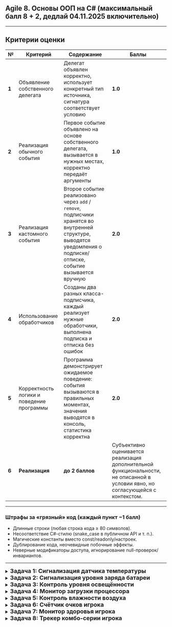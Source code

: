## Agile 8. Основы ООП на С# (максимальный балл 8 + 2, дедлай 04.11.2025 включительно)

---

## Критерии оценки

| №     | Критерий                                  | Содержание                                                                                                                                                                           | Баллы   |
| ----- | ----------------------------------------- | ------------------------------------------------------------------------------------------------------------------------------------------------------------------------------------ | ------- |
| **1** | Объявление собственного делегата          | Делегат объявлен корректно, использует конкретный тип источника, сигнатура соответствует условию                                       | **1.0** |
| **2** | Реализация обычного события               | Первое событие объявлено на основе собственного делегата, вызывается в нужных местах, корректно передаёт аргументы                                                     | **1.0** |
| **3** | Реализация кастомного события             | Второе событие реализовано через `add` / `remove`, подписчики хранятся во внутренней структуре, выводятся уведомления о подписке/отписке, событие вызывается вручную | **2.0** |
| **4** | Использование обработчиков                | Созданы два разных класса-подписчика, каждый реализует нужные обработчики, выполнена подписка и отписка без ошибок                           | **2.0** |
| **5** | Корректность логики и поведение программы | Программа демонстрирует ожидаемое поведение: события вызываются в правильных моментах, значения выводятся в консоль, статистика корректна                                            | **2.0** |
| **6** | **Реализация**                                   | **до 2 баллов** | Субъективно оценивается реализация дополнительной функциональности, не описанной в условии явно, но согласующейся с контекстом. |

---

### Штрафы за «грязный» код (каждый пункт −1 балл)

* Длинные строки (любая строка кода ≥ 80 символов).
* Несоответствие C#-стилю (snake_case в публичном API и т. п.).
* Магические константы вместо const/readonly/настроек.
* Дублирование кода, неочевидные побочные эффекты.
* Неверные модификаторы доступа, игнорирование null-проверок/инвариантов.

---

<details>
<summary><strong style="font-size: 18;">Задача 1: Сигнализация датчика температуры</strong></summary>

Создайте консольное приложение, моделирующее работу **датчика температуры**, который реагирует на изменения и превышение критического порога.

---

### Цель

Проверить умение:

1. Объявлять собственные делегаты с конкретным типом источника.
2. Создавать и вызывать обычные события.
3. Реализовывать кастомные события через `add` / `remove`.
4. Подписывать и отписывать разные обработчики.
5. Корректно вызывать события в нужный момент.

---

### Описание логики

Программа должна моделировать датчик температуры, который периодически обновляет показания и уведомляет подписчиков:

1. **Обычное событие** `TemperatureChanged` — вызывается при каждом новом измерении.

   * Использует **собственный делегат** `TemperatureEventHandler`, принимающий:

     * экземпляр датчика `TemperatureSensor sender`;
     * текущее значение температуры `int value`.
   * Событие объявляется в виде

     ```csharp
     public event TemperatureEventHandler? TemperatureChanged;
     ```

2. **Кастомное событие** `CriticalLevelReached` — возникает, если температура превышает 100 °C.

   * Реализуется вручную через `add` и `remove`.
   * Тип делегата `EventHandler<int>`.
   * Подписчики хранятся во внутреннем экземпляре делегата.
   * При добавлении или удалении подписчика в консоль выводится сообщение (“подписчик добавлен / удалён”).
   * При превышении порога вызываются все зарегистрированные обработчики.

---

### Требования к классам

**1. Класс `TemperatureSensor`**

* Объявляет собственный делегат:

  ```csharp
  public delegate void TemperatureEventHandler(TemperatureSensor sender, int value);
  ```
* Содержит два события:

  * `TemperatureChanged` — обычное событие, использующее этот делегат.
  * `CriticalLevelReached` — кастомное событие с тем же делегатом.
* Имеет метод `Start()`, который:

  * генерирует несколько случайных значений (например, 5–10) в диапазоне от 80 до 120;
  * вызывает `TemperatureChanged` при каждом новом значении;
  * вызывает `CriticalLevelReached`, если температура превышает 100.

**2. Класс `ConsoleAlarm`**

* Подписывается на оба события.
* При каждом изменении температуры выводит значение в консоль.
* При превышении 100 °C выводит предупреждение (“внимание, перегрев”).

**3. Класс `StatisticsCollector`**

* Подписывается только на событие `TemperatureChanged`.
* Подсчитывает, сколько раз температура превышала 90 °C.
* После завершения работы (метод `Report()`) выводит в консоль статистику.

---

### Поведение программы

1. Программа создаёт экземпляр `TemperatureSensor`.
2. Создаёт два подписчика: `ConsoleAlarm` и `StatisticsCollector`.
3. Подписывает их обработчики на соответствующие события.
4. Запускает датчик методом `Start()`.
5. После генерации всех значений отписывает один из обработчиков (например, `ConsoleAlarm` от события `CriticalLevelReached`).
6. Вызывает у статистического сборщика метод `Report()`.

---

### Ожидаемый результат

При запуске программа должна:

* выводить текущие значения температуры;
* выдавать предупреждения при превышении 100 °C;
* в конце показывать статистику по числу температур выше 90 °C.

</details>


<details>
<summary><strong style="font-size: 18;">Задача 2: Сигнализация уровня заряда батареи</strong></summary>

Создайте консольное приложение, моделирующее работу **монитора батареи**, который реагирует на изменения уровня заряда и достижение критически низкого порога.

---

### Цель

Проверить умение:

1. Объявлять собственные делегаты с конкретным типом источника.
2. Создавать и вызывать обычные события.
3. Реализовывать кастомные события через `add` / `remove`.
4. Подписывать и отписывать разные обработчики.
5. Корректно вызывать события в нужный момент.

---

### Описание логики

Программа должна моделировать монитор батареи, который периодически обновляет уровень заряда и уведомляет подписчиков:

1. **Обычное событие** `LevelChanged` — вызывается при каждом новом измерении уровня заряда (в процентах).

   * Использует **собственный делегат** `BatteryEventHandler`, принимающий:

     * экземпляр монитора `BatteryMonitor sender`;
     * текущее значение уровня `int level`.
   * Событие объявляется в виде

     ```csharp
     public event BatteryEventHandler? LevelChanged;
     ```

2. **Кастомное событие** `CriticalLowReached` — возникает, если уровень заряда опускается ниже 15%.

   * Реализуется вручную через `add` и `remove`.
   * Тип делегата `EventHandler<int>`.
   * Подписчики хранятся во внутреннем экземпляре делегата (один комбинированный делегат).
   * При добавлении или удалении подписчика в консоль выводится сообщение (“подписчик добавлен / удалён”).
   * При срабатывании порога вызываются все зарегистрированные обработчики.

---

### Требования к классам

**1. Класс `BatteryMonitor`**

* Объявляет собственный делегат:

  ```csharp
  public delegate void BatteryEventHandler(BatteryMonitor sender, int level);
  ```
* Содержит два события:

  * `LevelChanged` — обычное событие, использующее этот делегат.
  * `CriticalLowReached` — кастомное событие с типом `EventHandler<int>`, реализованное через `add`/`remove` и внутренний делегат.
* Имеет метод `Start()`, который:

  * генерирует несколько последовательных значений уровня заряда (например, 8–12 значений) в диапазоне от 100 до 5, имитируя постепенную разрядку с небольшими случайными шагами;
  * вызывает `LevelChanged` при каждом новом значении;
  * вызывает `CriticalLowReached`, если уровень заряда стал ниже 15%.

**2. Класс `ConsoleHud`**

* Подписывается на оба события.
* При каждом изменении уровня выводит строку вида: “Уровень: 67%”.
* При достижении критического уровня выводит предупреждение: “Низкий заряд: 14% — включите энергосбережение”.

**3. Класс `LowLevelStats`**

* Подписывается только на событие `LevelChanged`.
* Подсчитывает, сколько раз уровень оказывался ниже 30%.
* После завершения работы (метод `Report()`) выводит в консоль статистику: например, “Ниже 30% было 4 раза”.

---

### Поведение программы

1. Программа создаёт экземпляр `BatteryMonitor`.
2. Создаёт двух подписчиков: `ConsoleHud` и `LowLevelStats`.
3. Подписывает их обработчики на соответствующие события.
4. Запускает монитор методом `Start()`.
5. После генерации всех значений отписывает один из обработчиков (например, `ConsoleHud` от события `CriticalLowReached`).
6. Вызывает у статистического сборщика метод `Report()`.

---

### Ожидаемый результат

При запуске программа должна:

* выводить текущий уровень заряда после каждого обновления;
* выдавать предупреждение при достижении уровня ниже 15%;
* в конце показывать статистику по числу уровней ниже 30%.

</details>

<details>
<summary><strong style="font-size: 18;">Задача 3: Контроль уровня освещённости</strong></summary>

Создайте консольное приложение, моделирующее работу **сенсора освещённости**, который реагирует на изменения уровня освещённости (в люксах) и на достижение слишком яркого света.

---

### Цель

Проверить умение:

1. Объявлять собственные делегаты с конкретным типом источника.
2. Создавать и вызывать обычные события.
3. Реализовывать кастомные события через `add` / `remove`.
4. Подписывать и отписывать разные обработчики.
5. Корректно вызывать события в нужный момент.

---

### Описание логики

Приложение периодически обновляет уровень освещённости и уведомляет подписчиков:

1. **Обычное событие** `LightLevelChanged` — вызывается при каждом новом измерении.

   * Использует **собственный делегат** `LightEventHandler`, принимающий:

     * экземпляр сенсора `LightSensor sender`;
     * текущее значение освещённости `int lux`.
   * Событие объявляется в виде:

     ```csharp
     public event LightEventHandler? LightLevelChanged;
     ```

2. **Кастомное событие** `BlindingLightReached` — возникает, если освещённость ≥ 800 люкс.

   * Реализуется вручную через `add` и `remove`.
   * Тип делегата `EventHandler<int>`.
   * Подписчики хранятся во внутреннем экземпляре делегата (одна переменная-делегат).
   * При добавлении или удалении подписчика в консоль выводится сообщение (“подписчик добавлен / удалён”).
   * При срабатывании порога вызываются все зарегистрированные обработчики.

---

### Требования к классам

**1. Класс `LightSensor`**

* Объявляет собственный делегат:

  ```csharp
  public delegate void LightEventHandler(LightSensor sender, int lux);
  ```
* Содержит два события:

  * `LightLevelChanged` — обычное событие, использующее этот делегат.
  * `BlindingLightReached` — кастомное событие с типом `EventHandler<int>`, реализованное через `add`/`remove` и внутренний делегат.
* Имеет метод `Start()`, который:

  * генерирует 8–12 последовательных значений освещённости в диапазоне 50–1000 люкс (произвольно);
  * вызывает `LightLevelChanged` при каждом новом значении;
  * вызывает `BlindingLightReached`, если значение ≥ 800.

**2. Класс `ConsoleDisplay`**

* Подписывается на оба события.
* При каждом изменении выводит строку вида: “Освещённость: 420 лк”.
* При достижении порога яркости выводит предупреждение: “Слишком ярко: 820 лк — прищурьтесь или снизьте яркость”.

**3. Класс `ComfortAdvisor`**

* Подписывается только на `LightLevelChanged`.
* Подсчитывает, сколько раз освещённость была ниже 200 лк (условно “темновато”).
* Имеет метод `Report()`, который после работы сенсора выводит в консоль статистику: например, “Низкая освещённость (<200 лк) встречалась 3 раза”.

---

### Поведение программы

1. Программа создаёт экземпляр `LightSensor`.
2. Создаёт двух подписчиков: `ConsoleDisplay` и `ComfortAdvisor`.
3. Подписывает их обработчики на соответствующие события.
4. Запускает сенсор методом `Start()`.
5. После генерации всех значений отписывает один из обработчиков (например, `ConsoleDisplay` от события `BlindingLightReached`).
6. Вызывает у `ComfortAdvisor` метод `Report()`.

---

### Ожидаемый результат

При запуске программа должна:

* выводить текущую освещённость после каждого обновления;
* выдавать предупреждение при достижении яркости ≥ 800 лк;
* в конце показывать статистику по числу значений ниже 200 лк.

</details>

<details>
<summary><strong style="font-size: 18;">Задача 4: Монитор загрузки процессора</strong></summary>

Создайте консольное приложение, моделирующее работу **монитора CPU**, который реагирует на изменения загрузки (в процентах) и на достижение критического порога.

---

### Цель

Проверить умение:

1. Объявлять собственные делегаты с конкретным типом источника.
2. Создавать и вызывать обычные события.
3. Реализовывать кастомные события через `add` / `remove`.
4. Подписывать и отписывать разные обработчики.
5. Корректно вызывать события в нужный момент.

---

### Описание логики

Программа должна моделировать мониторинг загрузки процессора, периодически обновляя значение и уведомляя подписчиков:

1. **Обычное событие** `LoadChanged` — вызывается при каждом новом измерении загрузки CPU.

   * Использует **собственный делегат** `CpuEventHandler`, принимающий:

     * экземпляр монитора `CpuMonitor sender`;
     * текущее значение загрузки `int percent`.
   * Событие объявляется в виде:

     ```csharp
     public event CpuEventHandler? LoadChanged;
     ```

2. **Кастомное событие** `OverloadReached` — возникает, если загрузка ≥ 85%.

   * Реализуется вручную через `add` и `remove`.
   * Тип делегата `EventHandler<int>`.
   * Подписчики хранятся во внутреннем экземпляре делегата (одна переменная-делегат).
   * При добавлении или удалении подписчика в консоль выводится сообщение (“подписчик добавлен / удалён”).
   * При срабатывании порога вызываются все зарегистрированные обработчики.

---

### Требования к классам

**1. Класс `CpuMonitor`**

* Объявляет собственный делегат:

  ```csharp
  public delegate void CpuEventHandler(CpuMonitor sender, int percent);
  ```
* Содержит два события:

  * `LoadChanged` — обычное событие, использующее этот делегат.
  * `OverloadReached` — кастомное событие с типом `EventHandler<int>`, реализованное через `add`/`remove` и внутренний делегат.
* Имеет метод `Start()`, который:

  * генерирует 10–14 последовательных значений загрузки от 15% до 100% (произвольно, с колебаниями вверх/вниз);
  * вызывает `LoadChanged` при каждом новом значении;
  * вызывает `OverloadReached`, если значение ≥ 85%.

**2. Класс `ConsoleDashboard`**

* Подписывается на оба события.
* При каждом изменении выводит строку вида: “CPU: 62%”.
* При перегрузке выводит предупреждение: “Перегрузка CPU: 91% — сократите нагрузку”.

**3. Класс `OverloadStats`**

* Подписывается только на `LoadChanged`.
* Подсчитывает, сколько раз загрузка была ≥ 70%.
* После завершения работы (метод `Report()`) выводит в консоль статистику, например: “Загрузка ≥ 70% встречалась 5 раз”.

---

### Поведение программы

1. Программа создаёт экземпляр `CpuMonitor`.
2. Создаёт двух подписчиков: `ConsoleDashboard` и `OverloadStats`.
3. Подписывает их обработчики на соответствующие события.
4. Запускает монитор методом `Start()`.
5. После генерации всех значений отписывает один из обработчиков (например, `ConsoleDashboard` от события `OverloadReached`).
6. Вызывает у статистического сборщика метод `Report()`.

---

### Ожидаемый результат

При запуске программа должна:

* выводить текущую загрузку CPU после каждого обновления;
* выдавать предупреждение при достижении уровня ≥ 85%;
* в конце показывать статистику по числу значений ≥ 70%.


</details>

<details>
<summary><strong style="font-size: 18;">Задача 5: Контроль влажности воздуха</strong></summary>

Создайте консольное приложение, моделирующее работу **гигрометра**, который реагирует на изменения влажности (в процентах) и на достижение критически высокой влажности.

---

### Цель

Проверить умение:

1. Объявлять собственные делегаты с конкретным типом источника.
2. Создавать и вызывать обычные события.
3. Реализовывать кастомные события через `add` / `remove`.
4. Подписывать и отписывать разные обработчики.
5. Корректно вызывать события в нужный момент.

---

### Описание логики

Программа должна моделировать гигрометр, который периодически обновляет влажность и уведомляет подписчиков:

1. **Обычное событие** `HumidityChanged` — вызывается при каждом новом измерении влажности.

   * Использует **собственный делегат** `HumidityEventHandler`, принимающий:

     * экземпляр датчика `HumiditySensor sender`;
     * текущее значение влажности `int percent`.
   * Событие объявляется в виде

     ```csharp
     public event HumidityEventHandler? HumidityChanged;
     ```

2. **Кастомное событие** `MoldRiskReached` — возникает, если влажность достигает или превышает 80%.

   * Реализуется вручную через `add` и `remove`.
   * Тип делегата `EventHandler<int>`.
   * Подписчики хранятся во внутреннем экземпляре делегата (одна переменная-делегат).
   * При добавлении или удалении подписчика в консоль выводится сообщение (“подписчик добавлен / удалён”).
   * При превышении порога вызываются все зарегистрированные обработчики.

---

### Требования к классам

**1. Класс `HumiditySensor`**

* Объявляет собственный делегат:

  ```csharp
  public delegate void HumidityEventHandler(HumiditySensor sender, int percent);
  ```
* Содержит два события:

  * `HumidityChanged` — обычное событие, использующее этот делегат.
  * `MoldRiskReached` — кастомное событие с типом `EventHandler<int>`, реализованное через `add`/`remove` и внутренний делегат.
* Имеет метод `Start()`, который:

  * генерирует 8–12 последовательных значений влажности в диапазоне 20–95% (произвольно, с колебаниями);
  * вызывает `HumidityChanged` при каждом новом значении;
  * вызывает `MoldRiskReached`, если значение ≥ 80%.

**2. Класс `ConsolePanel`**

* Подписывается на оба события.
* При каждом изменении выводит строку вида: “Влажность: 57%”.
* При риске плесени выводит предупреждение: “Высокая влажность: 82% — проветрите помещение”.

**3. Класс `ComfortStats`**

* Подписывается только на событие `HumidityChanged`.
* Подсчитывает, сколько раз влажность была ниже 30% (слишком сухо).
* После завершения работы (метод `Report()`) выводит в консоль статистику: например, “Слишком сухо (<30%) было 3 раза”.

---

### Поведение программы

1. Программа создаёт экземпляр `HumiditySensor`.
2. Создаёт двух подписчиков: `ConsolePanel` и `ComfortStats`.
3. Подписывает их обработчики на соответствующие события.
4. Запускает датчик методом `Start()`.
5. После генерации всех значений отписывает один из обработчиков (например, `ConsolePanel` от события `MoldRiskReached`).
6. Вызывает у статистического сборщика метод `Report()`.

---

### Ожидаемый результат

При запуске программа должна:

* выводить текущую влажность после каждого обновления;
* выдавать предупреждение при достижении уровня ≥ 80%;
* в конце показывать статистику по числу значений ниже 30%.

</details>

<details>
<summary><strong style="font-size: 18;">Задача 6: Счётчик очков игрока</strong></summary>

Создайте консольное приложение, моделирующее работу **счётчика очков игрока**, который реагирует на изменение суммарного счёта и достижение «рубежей» (милстоуны).

---

### Цель

Проверить умение:

1. Объявлять собственные делегаты с конкретным типом источника.
2. Создавать и вызывать обычные события.
3. Реализовывать кастомные события через `add` / `remove`.
4. Подписывать и отписывать разные обработчики.
5. Корректно вызывать события в нужный момент.

---

### Описание логики

Приложение моделирует набор очков игроком серией «подборов» (случайных прибавок к счёту) и уведомляет подписчиков:

1. **Обычное событие** `ScoreChanged` — вызывается при каждом изменении суммарного счёта.

   * Использует **собственный делегат** `ScoreEventHandler`, принимающий:

     * экземпляр счётчика `ScoreMonitor sender`;
     * текущее значение счёта `int score`.
   * Событие объявляется в виде:

     ```csharp
     public event ScoreEventHandler? ScoreChanged;
     ```

2. **Кастомное событие** `MilestoneReached` — возникает при достижении очередной «сотни» очков (100, 200, 300 и т. д.).

   * Реализуется вручную через `add` и `remove`.
   * Тип делегата `EventHandler<int>`.
   * Подписчики хранятся во внутреннем экземпляре делегата (одна переменная-делегат).
   * При добавлении или удалении подписчика в консоль выводится сообщение (“подписчик добавлен / удалён”).
   * При срабатывании порога вызываются все зарегистрированные обработчики; в аргумент передаётся достигнутый рубеж (например, 200).

---

### Требования к классам

**1. Класс `ScoreMonitor`**

* Объявляет собственный делегат:

  ```csharp
  public delegate void ScoreEventHandler(ScoreMonitor sender, int score);
  ```
* Содержит два события:

  * `ScoreChanged` — обычное событие, использующее этот делегат.
  * `MilestoneReached` — кастомное событие с типом `EventHandler<int>`, реализованное через `add`/`remove` и внутренний делегат.
* Имеет метод `Start()`, который:

  * генерирует 10–14 последовательных «подборов очков» (каждый раз прибавка в диапазоне 5–50);
  * обновляет суммарный счёт и вызывает `ScoreChanged` после каждого подбора;
  * определяет, пересёк ли счёт новую «сотню» (например, было 95, стало 120 — значит достигнут рубеж 100) и вызывает `MilestoneReached` для каждого пересечённого рубежа.

**2. Класс `ConsoleAnnouncer`**

* Подписывается на оба события.
* При каждом изменении счёта выводит строку: “Счёт: 235”.
* При достижении рубежа выводит сообщение: “Достигнут рубеж: 300”.

**3. Класс `ComboStats`**

* Подписывается только на событие `ScoreChanged`.
* Отслеживает «крупные подборы» — считает, сколько раз разовая прибавка была не менее 30 очков.
* После завершения работы (метод `Report()`) выводит в консоль статистику: например, “Крупных подборов (≥30) было 4”.

---

### Поведение программы

1. Программа создаёт экземпляр `ScoreMonitor`.
2. Создаёт двух подписчиков: `ConsoleAnnouncer` и `ComboStats`.
3. Подписывает их обработчики на соответствующие события.
4. Запускает монитор методом `Start()`.
5. После генерации всех значений отписывает один из обработчиков (например, `ConsoleAnnouncer` от события `MilestoneReached`).
6. Вызывает у `ComboStats` метод `Report()`.

---

### Ожидаемый результат

При запуске программа должна:

* выводить текущий счёт после каждого обновления;
* сообщать о достижении рубежей 100/200/300/...;
* в конце показывать статистику по числу «крупных подборов» (прибавок ≥30).

</details>

<details>
<summary><strong style="font-size: 18;">Задача 7: Монитор здоровья игрока</strong></summary>

Создайте консольное приложение, моделирующее работу **монитора здоровья игрока**, который реагирует на изменение очков здоровья (HP) и на достижение критически низкого уровня или смерти.

---

### Цель

Проверить умение:

1. Объявлять собственные делегаты с конкретным типом источника.
2. Создавать и вызывать обычные события.
3. Реализовывать кастомные события через `add` / `remove`.
4. Подписывать и отписывать разные обработчики.
5. Корректно вызывать события в нужный момент.

---

### Описание логики

Приложение моделирует серию игровых событий (получение урона и лечение), обновляющих HP, и уведомляет подписчиков:

1. **Обычное событие** `HealthChanged` — вызывается при каждом изменении здоровья.

   * Использует **собственный делегат** `HealthEventHandler`, принимающий:

     * экземпляр монитора `HealthMonitor sender`;
     * текущее значение здоровья `int hp`.
   * Событие объявляется в виде:

     ```csharp
     public event HealthEventHandler? HealthChanged;
     ```

2. **Кастомное событие** `CriticalStateReached` — возникает, если здоровье опускается ниже 20 HP, а также **событие смерти** `DeathOccurred`, если здоровье стало 0.

   * Реализуются вручную через `add` и `remove`.
   * Тип делегата у обоих кастомных событий — `EventHandler<int>` (в аргументах передаётся текущий HP).
   * Подписчики хранятся во внутреннем экземпляре делегата (одна переменная-делегат).
   * При добавлении или удалении подписчика в консоль выводится сообщение (“подписчик добавлен / удалён”).
   * При срабатывании порогов вызываются все зарегистрированные обработчики соответствующего события.

---

### Требования к классам

**1. Класс `HealthMonitor`**

* Объявляет собственный делегат:

  ```csharp
  public delegate void HealthEventHandler(HealthMonitor sender, int hp);
  ```
* Содержит три события:

  * `HealthChanged` — обычное событие, использующее этот делегат.
  * `CriticalStateReached` — кастомное событие с типом `EventHandler<int>`, реализованное через `add`/`remove` и внутренний делегат.
  * `DeathOccurred` — кастомное событие с типом `EventHandler<int>`, реализованное через `add`/`remove` и внутренний делегат.
* Имеет метод `Start()`, который:

  * задаёт стартовое здоровье, например 100 HP;
  * генерирует 10–14 игровых шагов: случайно чередует “получение урона” и “лечение” в разумных пределах (например, урон 5–30, лечение 3–20), не позволяя HP уходить ниже 0 и выше 100;
  * после каждого шага вызывает `HealthChanged`;
  * если после изменения HP стало меньше 20 и больше 0 — вызывает `CriticalStateReached`;
  * если HP стало равно 0 — вызывает `DeathOccurred` и прекращает дальнейшие шаги.

**2. Класс `ConsoleHUD`**

* Подписывается на все события.
* При каждом изменении здоровья выводит строку вида: “HP: 73”.
* При критическом состоянии выводит предупреждение: “Критический уровень HP: 17 — используйте зелье!”
* При смерти выводит сообщение: “Игрок пал. HP: 0”.

**3. Класс `SurvivalStats`**

* Подписывается только на событие `HealthChanged`.
* Подсчитывает, сколько раз значение HP попадало в диапазон 1..19 (критическая зона).
* Имеет метод `Report()`, который после завершения работы монитора выводит статистику: например, “Критических состояний (1..19 HP): 4”.

---

### Поведение программы

1. Программа создаёт экземпляр `HealthMonitor`.
2. Создаёт двух подписчиков: `ConsoleHUD` и `SurvivalStats`.
3. Подписывает их обработчики на соответствующие события.
4. Запускает монитор методом `Start()`.
5. После завершения (по естественному окончанию шагов или по смерти) отписывает один из обработчиков (например, `ConsoleHUD` от события `CriticalStateReached`).
6. Вызывает у `SurvivalStats` метод `Report()`.

---

### Ожидаемый результат

При запуске программа должна:

* выводить текущее здоровье после каждого изменения;
* выдавать предупреждение при попадании в критическую зону (<20 HP);
* сообщать о смерти при достижении 0 HP и прекращать симуляцию;
* в конце показывать статистику по числу состояний 1..19 HP.

</details>

<details>
<summary><strong style="font-size: 18;">Задача 8: Трекер комбо-серии игрока</strong></summary>

Создайте консольное приложение, моделирующее работу **тракера комбо-серии**, который реагирует на изменение текущей серии попаданий и на достижение значимых «рубежей» комбо.

---

### Цель

Проверить умение:

1. Объявлять собственные делегаты с конкретным типом источника.
2. Создавать и вызывать обычные события.
3. Реализовывать кастомные события через `add` / `remove`.
4. Подписывать и отписывать разные обработчики.
5. Корректно вызывать события в нужный момент.

---

### Описание логики

Приложение моделирует серию игровых шагов, на каждом из которых либо увеличивается комбо (успешное попадание), либо комбо сбрасывается (получен урон/промах):

1. **Обычное событие** `StreakChanged` — вызывается при каждом изменении длины комбо.

   * Использует **собственный делегат** `ComboEventHandler`, принимающий:

     * экземпляр трекера `ComboTracker sender`;
     * текущее значение серии `int streak`.
   * Событие объявляется в виде:

     ```csharp
     public event ComboEventHandler? StreakChanged;
     ```

2. **Кастомное событие** `MilestoneReached` — возникает при достижении рубежей серии: 10, 20, 30 и т. д.

   * Реализуется вручную через `add` и `remove`.
   * Тип делегата `EventHandler<int>`; в аргумент передаётся достигнутый рубеж.
   * Подписчики хранятся во внутреннем экземпляре делегата (одна переменная-делегат).
   * При добавлении или удалении подписчика в консоль выводится сообщение (“подписчик добавлен / удалён”).
   * Если за один шаг пересекается несколько рубежей (например, с 19 до 31) — событие вызывается для каждого пересечённого рубежа.

---

### Требования к классам

**1. Класс `ComboTracker`**

* Объявляет собственный делегат:

  ```csharp
  public delegate void ComboEventHandler(ComboTracker sender, int streak);
  ```
* Содержит два события:

  * `StreakChanged` — обычное событие, использующее этот делегат.
  * `MilestoneReached` — кастомное событие с типом `EventHandler<int>`, реализованное через `add`/`remove` и внутренний делегат.
* Имеет метод `Start()`, который:

  * генерирует 12–16 игровых шагов; на каждом шаге с вероятностью примерно 70% серия увеличивается на 1–3, иначе — сбрасывается в 0;
  * после каждого шага вызывает `StreakChanged`;
  * при достижении новых рубежей 10/20/30/... вызывает `MilestoneReached` для каждого из них.

**2. Класс `ConsoleAnnouncer`**

* Подписывается на оба события.
* При каждом изменении выводит строку вида: “Комбо: 7”.
* При достижении рубежа выводит сообщение: “Рубеж комбо: 20! Держи темп!”

**3. Класс `StreakStats`**

* Подписывается только на событие `StreakChanged`.
* Подсчитывает:

  * сколько раз серия была сброшена в 0;
  * максимальную достигнутую длину комбо.
* Имеет метод `Report()`, который после завершения работы выводит, например:
  “Сбросов: 5; Максимальное комбо: 23”.

---

### Поведение программы

1. Программа создаёт экземпляр `ComboTracker`.
2. Создаёт двух подписчиков: `ConsoleAnnouncer` и `StreakStats`.
3. Подписывает их обработчики на соответствующие события.
4. Запускает симуляцию методом `Start()`.
5. После завершения отписывает один из обработчиков (например, `ConsoleAnnouncer` от `MilestoneReached`).
6. Вызывает у `StreakStats` метод `Report()`.

---

### Ожидаемый результат

При запуске программа должна:

* выводить текущую длину комбо после каждого шага;
* сообщать о достижении рубежей 10/20/30/...;
* в конце показывать число сбросов и максимальную длину комбо.

</details>
